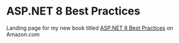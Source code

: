 # ASP.NET 8 Best Practices

Landing page for my new book titled <a href="https://packt.link/4uFao">ASP.NET 8 Best Practices</a> on Amazon.com
